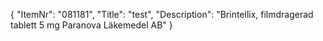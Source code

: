 {
  "ItemNr": "081181",
  "Title": "test",
  "Description": "Brintellix, filmdragerad tablett 5 mg Paranova Läkemedel AB"
}